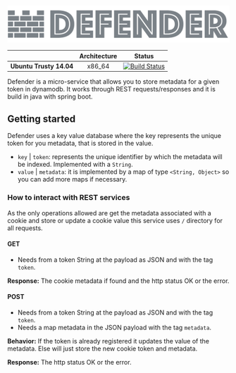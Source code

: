 ![logo](https://github.com/thewilly/defender/blob/master/.github/DEFENDER_LOGO.png)


|| **Architecture** | **Status** |
|:------:|:-:|:----------:|
|**Ubuntu Trusty 14.04**|x86_64|[![Build Status](https://travis-ci.org/thewilly/defender.svg?branch=master)](https://travis-ci.org/thewilly/defender)|



Defender is a micro-service that allows you to store metadata for a given token in dynamodb. It works through REST requests/responses and it is build in java with spring boot.

## Getting started
Defender uses a key value database where the key represents the unique token for you metadata, that is stored in the value.

 - `key` | `token`: represents the unique identifier by which the metadata will be indexed. Implemented with a `String`.
 - `value` | `metadata`: it is implemented by a map of type `<String, Object>` so you can add more maps if necessary.

### How to interact with REST services
 As the only operations allowed are get the metadata associated with a cookie and store or update a cookie value this service uses `/` directory for all requests.

 #### GET
  - Needs from a token String at the payload as JSON and with the tag `token`.

  **Response:** The cookie metadata if found and the http status OK or the error.

 #### POST
  - Needs from a token String at the payload as JSON and with the tag `token`.
  - Needs a map metadata in the JSON payload with the tag `metadata`.

  **Behavior:** If the token is already registered it updates the value of the metadata. Else will just store the new cookie token and metadata.

  **Response:** The http status OK or the error.
